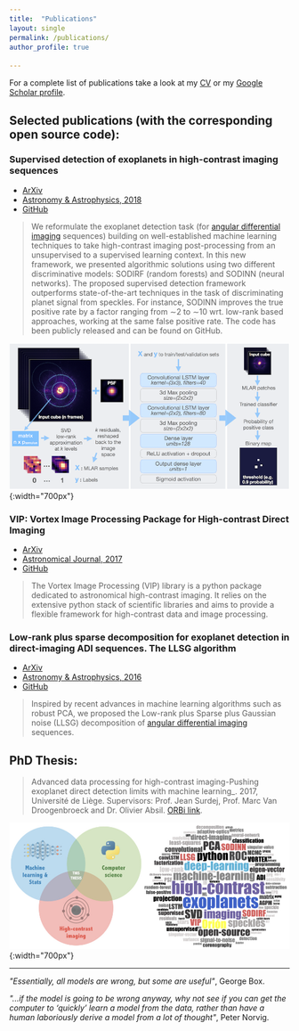 ```yaml
---
title:  "Publications"
layout: single
permalink: /publications/
author_profile: true

---
```


For a complete list of publications take a look at my [CV](https://carlgogo.github.io/assets/cv/cv.pdf) or my [Google Scholar profile](https://scholar.google.fr/citations?user=UJBh1DUAAAAJ&hl=en).

## Selected publications (with the corresponding open source code):

### Supervised detection of exoplanets in high-contrast imaging sequences

* [ArXiv](https://arxiv.org/abs/1712.02841)
* [Astronomy & Astrophysics, 2018](https://www.aanda.org/articles/aa/abs/2018/05/aa31961-17/aa31961-17.html)
* [GitHub](https://github.com/carlgogo/supervised-detection-exoplanets-hci)

> We reformulate the exoplanet detection task (for [angular differential imaging](https://vimeo.com/125547220) sequences) building on well-established machine learning techniques to take high-contrast imaging post-processing from an unsupervised to a supervised learning context. In this new framework, we presented algorithmic solutions using two different discriminative models: SODIRF (random forests) and SODINN (neural networks). The proposed supervised detection framework outperforms state-of-the-art techniques in the task of discriminating planet signal from speckles. For instance, SODINN improves the true positive rate by a factor ranging from ∼2 to ∼10 wrt. low-rank based approaches, working at the same false positive rate. The code has been publicly released and can be found on GitHub.  

![SODINN framework](/assets/images/sodinn.png){:width="700px"}

### VIP: Vortex Image Processing Package for High-contrast Direct Imaging

* [ArXiv](https://arxiv.org/abs/1705.06184)
* [Astronomical Journal, 2017](http://iopscience.iop.org/article/10.3847/1538-3881/aa73d7/meta)
* [GitHub](https://github.com/vortex-exoplanet/VIP)

> The Vortex Image Processing (VIP) library is a python package dedicated to astronomical high-contrast imaging. It relies on the extensive python stack of scientific libraries and aims to provide a flexible framework for high-contrast data and image processing. 

### Low-rank plus sparse decomposition for exoplanet detection in direct-imaging ADI sequences. The LLSG algorithm

* [ArXiv](https://arxiv.org/abs/1602.08381)
* [Astronomy & Astrophysics, 2016](https://www.aanda.org/articles/aa/full_html/2016/05/aa27387-15/aa27387-15.html)
* [GitHub](https://github.com/vortex-exoplanet/VIP/tree/master/vip_hci/llsg)

> Inspired by recent advances in machine learning algorithms such as robust PCA, we proposed the Low-rank plus Sparse plus Gaussian noise (LLSG) decomposition of [angular differential imaging](https://vimeo.com/125547220) sequences. 


## PhD Thesis:
> Advanced data processing for high-contrast imaging-Pushing exoplanet direct detection limits with machine learning_. 2017, Université de Liège. Supervisors: Prof. Jean Surdej, Prof. Marc Van Droogenbroeck and Dr. Olivier Absil. [ORBi link](http://orbi.ulg.ac.be/handle/2268/214337).

![Thesis](/assets/images/thesis.jpg){:width="700px"}


------------


_"Essentially, all models are wrong, but some are useful"_, George Box.

_"...if the model is going to be wrong anyway, why not see if you can get the computer to ‘quickly’ learn a model from the data, rather than have a human laboriously derive a model from a lot of thought"_, Peter Norvig.